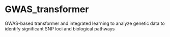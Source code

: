 # GWAS_transformer
GWAS-based transformer and integrated learning to analyze genetic data to identify significant SNP loci and biological pathways
